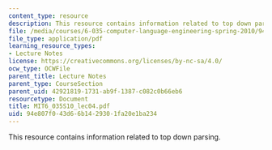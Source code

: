 ```yaml
---
content_type: resource
description: This resource contains information related to top down parsing.
file: /media/courses/6-035-computer-language-engineering-spring-2010/94e807f043d66b1429301fa20e1ba234_MIT6_035S10_lec04.pdf
file_type: application/pdf
learning_resource_types:
- Lecture Notes
license: https://creativecommons.org/licenses/by-nc-sa/4.0/
ocw_type: OCWFile
parent_title: Lecture Notes
parent_type: CourseSection
parent_uid: 42921819-1731-ab9f-1387-c082c0b66eb6
resourcetype: Document
title: MIT6_035S10_lec04.pdf
uid: 94e807f0-43d6-6b14-2930-1fa20e1ba234
---
```

This resource contains information related to top down parsing.
